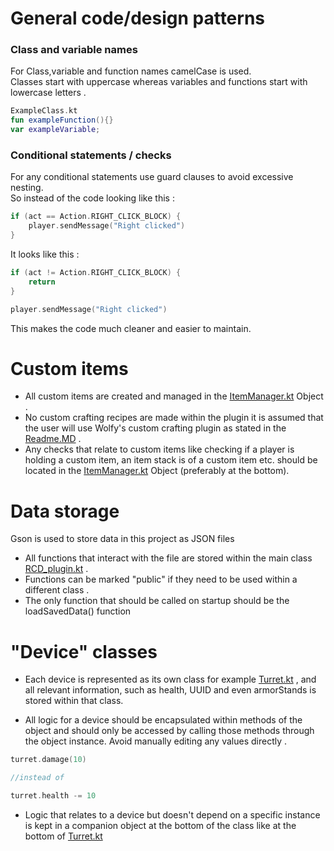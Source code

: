 # General code/design patterns


### Class and variable names
For Class,variable and  function names camelCase is used.  
Classes start with uppercase whereas
variables and functions start with lowercase letters . 

```kotlin
ExampleClass.kt
fun exampleFunction(){}
var exampleVariable;
```

### Conditional statements / checks

For any conditional statements use guard clauses to avoid excessive nesting.  
So instead of the code looking like this :
```kotlin
if (act == Action.RIGHT_CLICK_BLOCK) { 
    player.sendMessage("Right clicked")
}
```
It looks like this  :
```kotlin
if (act != Action.RIGHT_CLICK_BLOCK) { 
    return
}

player.sendMessage("Right clicked")
```
This makes the code much cleaner and easier to maintain.

# Custom items
- All custom items are created and managed in the [ItemManager.kt](src%2Fmain%2Fjava%2Forg%2Foreo%2Frcdplugin%2Fitems%2FItemManager.kt) Object .
- No custom crafting recipes are made within the plugin it is assumed that the user will use Wolfy's custom crafting plugin
as stated in the [Readme.MD](Readme.MD) .
- Any checks that relate to custom items like checking if a player is holding a custom item,
an item stack is of a custom item etc. should be located in the [ItemManager.kt](src%2Fmain%2Fjava%2Forg%2Foreo%2Frcdplugin%2Fitems%2FItemManager.kt)
Object (preferably at the bottom).

# Data storage
Gson is used to store data in this project as JSON files
- All functions that interact with the file are stored within the main class [RCD_plugin.kt](src%2Fmain%2Fjava%2Forg%2Foreo%2Frcdplugin%2FRCD_plugin.kt) .
- Functions can be marked "public" if they need to be used within a different class .
- The only function that should be called on startup should be the loadSavedData() function

# "Device" classes
- Each device is represented as its own class for example [Turret.kt](src%2Fmain%2Fjava%2Forg%2Foreo%2Frcdplugin%2Fturrets%2FTurret.kt) 
, and all relevant information,
such as health, UUID and even armorStands is stored within that class.


- All logic for a device should be encapsulated within methods of the object and should only be accessed by calling
those methods through the object instance. Avoid manually editing any values directly .
```kotlin
turret.damage(10)

//instead of 

turret.health -= 10
```
- Logic that relates to a device but doesn't depend on a specific instance
is kept in a companion object at the bottom of the class like at the bottom of [Turret.kt](src%2Fmain%2Fjava%2Forg%2Foreo%2Frcdplugin%2Fturrets%2FTurret.kt)


